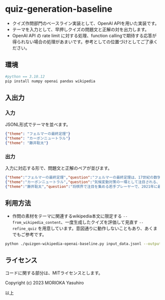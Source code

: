 # quiz-generation-baseline

- クイズ作問部門のベースライン実装として、OpenAI APIを用いた実装です。
- テーマを入力として、早押しクイズの問題文と正解の対を出力します。
- OpenAI API の rate limit に対する処理、function callingで期待する応答が得られない場合の処理があまいです。参考としての位置づけとしてご了承ください。


## 環境

```bash
#python == 3.10.12
pip install numpy openai pandas wikipedia

```

## 入出力

### 入力

JSONL形式でテーマを並べます。

```json
{"theme": "フェルマーの最終定理"} 
{"theme": "カーボンニュートラル"}
{"theme": "藤井聡太"}
```

### 出力

入力に対応する形で、問題文と正解のペアが並びます。

```json
{"theme":"フェルマーの最終定理","question":"フェルマーの最終定理は、17世紀の数学者ピエール・ド・フェルマーが提案した数学の問題です。この問題の中でフェルマーは、ある数学の公式にはどんな制約があるのかを示しています。この公式は、x^n + y^n = z^nの形式を持つ等式です。ただし、nは2より大きい整数です。この公式は、いわゆる「フェルマーの最終定理」という名前で広く知られています。フェルマーの最終定理について、もう少し詳しく説明しますと、フェルマーはこの公式が成立するようなx、y、zの組み合わせは存在しないことを示しています。しかし、この証明には非常に長い時間と高度な数学的な知識が必要です。そのため、証明自体がフェルマーの死後、約350年後の1994年になって初めて証明されました。","answer":"フェルマーの最終定理は、x^n + y^n = z^nの形式を持つ等式がnが2より大きい整数の場合には解を持たないことを示すものです。","reference":null}
{"theme":"カーボンニュートラル","question":"気候変動対策の一環として注目される、地球上の二酸化炭素の排出量を実質的にゼロにすることを目指す概念は何でしょう？","answer":"カーボンニュートラル","reference":null}
{"theme":"藤井聡太","question":"将棋界で注目を集める若手プレーヤーで、2021年に最年少でプロ入りを果たしたのは誰でしょう？","answer":"藤井聡太","reference":null}
```


## 利用方法

- 作問の素材をテーマに関連するwikipedia本文に限定する `--from_wikipedia_content`、一度生成したクイズを評価して見直す `--refine_quiz` を用意しています。意図通りに動作しないこともあり、あくまでもご参考です。

```bash
python ./quizgen-wikipedia-openai-baseline.py input_data.jsonl --output_file output_`date +%Y%m%d-%H%M%S`.jsonl --verbose  --from_wikipedia_content --refine_quiz  --refine--retry_max 1 --debug 
```

## ライセンス

コードに関する部分は、MITライセンスとします。

Copyright (c) 2023 MORIOKA Yasuhiro

以上
